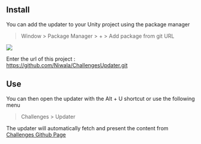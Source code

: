 ## Install
You can add the updater to your Unity project using the package manager<br>
> Window > Package Manager > + > Add package from git URL

![](https://docs.unity3d.com/uploads/Main/upm-ui-giturl.png)

Enter the url of this project : https://github.com/Niwala/ChallengesUpdater.git


## Use
You can then open the updater with the Alt + U shortcut or use the following menu
> Challenges > Updater

The updater will automatically fetch and present the content from [Challenges Github Page](https://github.com/Niwala/Challenges)
